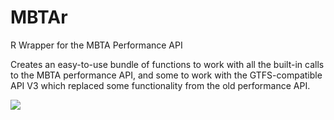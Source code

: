 MBTAr
============

R Wrapper for the MBTA Performance API

Creates an easy-to-use bundle of functions to work with all the built-in calls to the MBTA performance API, and some to work with the GTFS-compatible API V3 which replaced some functionality from the old performance API.


![](http://cranlogs.r-pkg.org/badges/grand-total/MBTAr)
